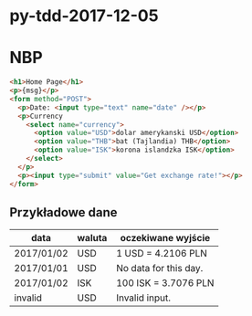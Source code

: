 # py-tdd-2017-12-05

# NBP

```html
<h1>Home Page</h1>
<p>{msg}</p>
<form method="POST">
  <p>Date: <input type="text" name="date" /></p>
  <p>Currency
    <select name="currency">
      <option value="USD">dolar amerykanski USD</option>
      <option value="THB">bat (Tajlandia) THB</option>
      <option value="ISK">korona islandzka ISK</option>
    </select>
  </p>
  <p><input type="submit" value="Get exchange rate!"></p>
</form>
```

## Przykładowe dane

| data | waluta | oczekiwane wyjście |
|-|-|-|
2017/01/02 | USD | 1 USD = 4.2106 PLN
2017/01/01 | USD | No data for this day.
2017/01/02 | ISK | 100 ISK = 3.7076 PLN
invalid | USD | Invalid input.
